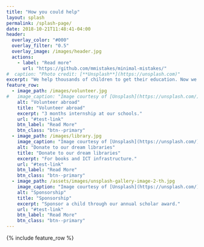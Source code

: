 ```yaml
---
title: "How you could help"
layout: splash
permalink: /splash-page/
date: 2018-10-21T11:48:41-04:00
header:
  overlay_color: "#000"
  overlay_filter: "0.5"
  overlay_image: /images/header.jpg
  actions:
    - label: "Read more"
      url: "https://github.com/mmistakes/minimal-mistakes/"
#  caption: "Photo credit: [**Unsplash**](https://unsplash.com)"
excerpt: "We help thousands of children to get their education. Now we need your help."
feature_row:
  - image_path: /images/volunteer.jpg
#   image_caption: "Image courtesy of [Unsplash](https://unsplash.com/)"
    alt: "Volunteer abroad"
    title: "Volunteer abroad"
    excerpt: "3 months internship at our schools."
    url: "#test-link"
    btn_label: "Read More"
    btn_class: "btn--primary"
  - image_path: /images/library.jpg
    image_caption: "Image courtesy of [Unsplash](https://unsplash.com/)"
    alt: "Donate to our dream libraries"
    title: "Donate to our dream libraries"
    excerpt: "For books and ICT infrastructure."
    url: "#test-link"
    btn_label: "Read More"
    btn_class: "btn--primary"
  - image_path: /assets/images/unsplash-gallery-image-2-th.jpg
    image_caption: "Image courtesy of [Unsplash](https://unsplash.com/)"
    alt: "Sponsorship"
    title: "Sponsorship"
    excerpt: "Sponsor a child through our annual scholar award."
    url: "#test-link"
    btn_label: "Read More"
    btn_class: "btn--primary"
---
```


{% include feature_row %}